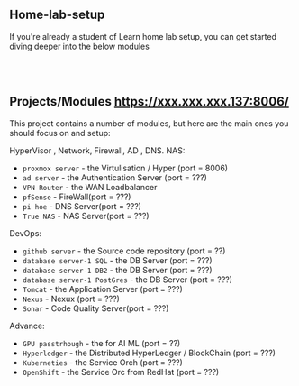 ## Home-lab-setup

If you're already a student of Learn home lab setup, you can get started diving deeper into the below modules </br></br>

</br>

## Projects/Modules https://xxx.xxx.xxx.137:8006/
This project contains a number of modules, but here are the main ones you should focus on and setup: 

HyperVisor , Network, Firewall, AD , DNS. NAS: 
- `proxmox server` - the Virtulisation / Hyper (port = 8006)
- `ad server` - the Authentication Server (port = ???)
- `VPN Router` - the WAN Loadbalancer 
- `pfSense` - FireWall(port = ???)
- `pi hoe` - DNS Server(port = ???)
- `True NAS` - NAS Server(port = ???)

DevOps: 
- `github server` - the Source code repository (port = ??)
- `database server-1 SQL` - the DB Server  (port = ???)
- `database server-1 DB2` - the DB Server  (port = ???)
- `database server-1 PostGres` - the DB Server  (port = ???)
- `Tomcat` - the Application Server  (port = ???)
- `Nexus` - Nexux (port = ???)
- `Sonar` - Code Quality Server(port = ???) 

Advance: 
- `GPU passtrhough` - the for AI ML (port = ??)
- `Hyperledger` - the Distributed HyperLedger / BlockChain  (port = ???)
- `Kuberneties` - the Service Orch  (port = ???)
- `OpenShift` - the Service Orc from RedHat  (port = ???)
